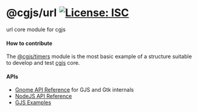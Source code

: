 # @cgjs/url [![License: ISC](https://img.shields.io/badge/License-ISC-yellow.svg)](https://opensource.org/licenses/ISC)

url core module for cgjs

#### How to contribute

The [@cgjs/timers](https://github.com/cgjs/cgjs-timers) module is the most basic example of a structure suitable to develop and test [cgjs](https://github.com/cgjs/cgjs) core.

#### APIs

  * [Gnome API Reference](https://developer.gnome.org/references) for GJS and Gtk internals
  * [NodeJS API Reference](https://nodejs.org/api/documentation.html)
  * [GJS Examples](https://github.com/optimisme/gjs-examples)